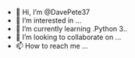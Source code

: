 - 👋 Hi, I’m @DavePete37
- 👀 I’m interested in ...
- 🌱 I’m currently learning .Python 3..
- 💞️ I’m looking to collaborate on ...
- 📫 How to reach me ...

<!---
DavePete37/DavePete37 is a ✨ special ✨ repository because its `README.md` (this file) appears on your GitHub profile.
You can click the Preview link to take a look at your changes.
--->
